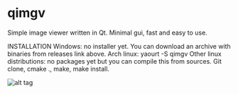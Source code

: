 qimgv
=====

Simple image viewer written in Qt.
Minimal gui, fast and easy to use.

INSTALLATION
Windows: no installer yet. You can download an archive with binaries from releases link above.
Arch linux: yaourt -S qimgv
Other linux distributions: no packages yet but you can compile this from sources. Git clone, cmake ., make, make install.

![alt tag](http://i.imgur.com/TpJFmgF.jpg)
